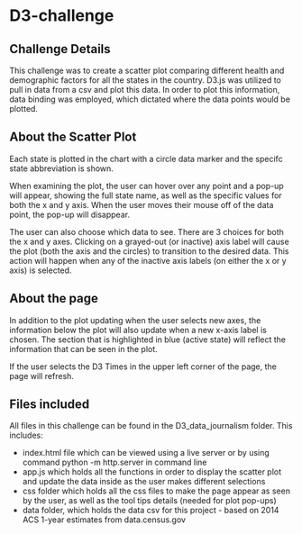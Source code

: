 # D3-challenge

## Challenge Details

This challenge was to create a scatter plot comparing different health and demographic factors for all the states in the country. D3.js was utilized to pull in data from a csv and plot this data. In order to plot this information, data binding was employed, which dictated where the data points would be plotted.

## About the Scatter Plot

Each state is plotted in the chart with a circle data marker and the specifc state abbreviation is shown.

When examining the plot, the user can hover over any point and a pop-up will appear, showing the full state name, as well as the specific values for both the x and y axis. When the user moves their mouse off of the data point, the pop-up will disappear.

The user can also choose which data to see. There are 3 choices for both the x and y axes. Clicking on a grayed-out (or inactive) axis label will cause the plot (both the axis and the circles) to transition to the desired data. This action will happen when any of the inactive axis labels (on either the x or y axis) is selected.

## About the page

In addition to the plot updating when the user selects new axes, the information below the plot will also update when a new x-axis label is chosen. The section that is highlighted in blue (active state) will reflect the information that can be seen in the plot.

If the user selects the D3 Times in the upper left corner of the page, the page will refresh.

## Files included

All files in this challenge can be found in the D3_data_journalism folder. This includes:

* index.html file which can be viewed using a live server or by using command python -m http.server in command line
* app.js which holds all the functions in order to display the scatter plot and update the data inside as the user makes different selections
* css folder which holds all the css files to make the page appear as seen by the user, as well as the tool tips details (needed for plot pop-ups)
* data folder, which holds the data csv for this project - based on 2014 ACS 1-year estimates from data.census.gov